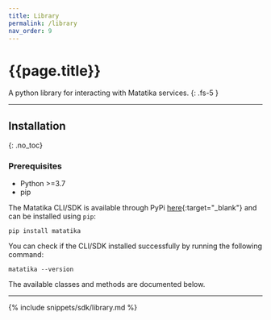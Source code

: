 ```yaml
---
title: Library
permalink: /library
nav_order: 9
---
```


# {{page.title}}

A python library for interacting with Matatika services.
{: .fs-5 }

---

## Installation
{: .no_toc}

### Prerequisites
- Python >=3.7
- pip

The Matatika CLI/SDK is available through PyPi [here](https://pypi.org/project/matatika/){:target="_blank"} and can be installed using `pip`:

```
pip install matatika
```

You can check if the CLI/SDK installed successfully by running the following command:

```
matatika --version
```

The available classes and methods are documented below.

---

{% include snippets/sdk/library.md %}